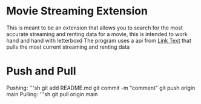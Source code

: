 # Movie Streaming Extension
This is meant to be an extension that allows you to search for the most accurate streaming and renting data for a movie, this is intended to work hand and hand with letterboxd
The program uses a api from [Link Text](https://rapidapi.com/hub) that pulls the most current streaming and renting data
# Push and Pull
Pushing: 
  '''sh
  git add README.md
  git commit -m "comment"
  git push origin main
Pulling:
  '''sh
  git pull origin main
